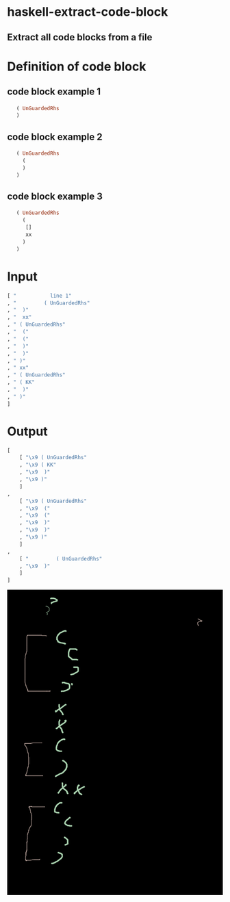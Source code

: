 # haskell-extract-code-block
## Extract all code blocks from a file

# Definition of code block
## code block example 1
``` haskell
   ( UnGuardedRhs
   )
```

## code block example 2
``` haskell
   ( UnGuardedRhs
     (
	 )
   )
```
## code block example 3
``` haskell
   ( UnGuardedRhs
     (
	  []
	  xx
	 )
   )
```
# Input

``` haskell
[ "           line 1"
, "         ( UnGuardedRhs"
, "  )"
, "  xx"
, " ( UnGuardedRhs"
, "  ("
, "  ("
, "  )"
, "  )"
, " )"
, " xx"
, " ( UnGuardedRhs"
, " ( KK"
, "  )"
, " )"
]
```
# Output
``` haskell
[
    [ "\x9 ( UnGuardedRhs"
    , "\x9 ( KK"
    , "\x9  )"
    , "\x9 )"
    ]
,
    [ "\x9 ( UnGuardedRhs"
    , "\x9  ("
    , "\x9  ("
    , "\x9  )"
    , "\x9  )"
    , "\x9 )"
    ]
,
    [ "         ( UnGuardedRhs"
    , "\x9  )"
    ]
]
```

![code blocks](extract_code_block.png)
